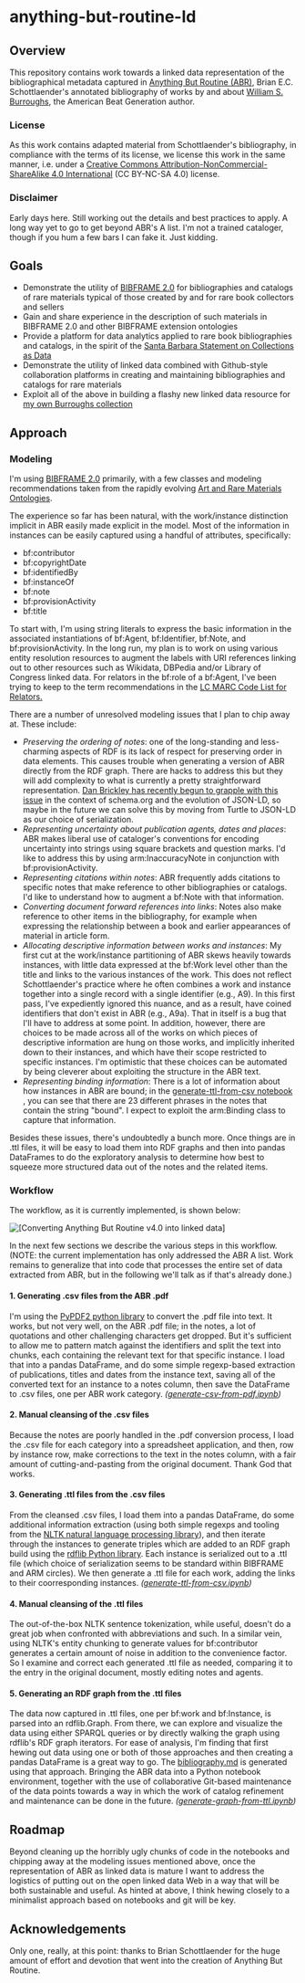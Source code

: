 # anything-but-routine-ld

## Overview

This repository contains work towards a linked data representation of
the bibliographical metadata captured in [Anything But Routine (ABR)](http://escholarship.org/uc/item/0xj4d6bm),
Brian E.C. Schottlaender's annotated bibliography of works by and about [William S. Burroughs](https://en.wikipedia.org/wiki/William_S._Burroughs), the American Beat Generation
author.

### License

As this work contains adapted material from Schottlaender's
bibliography, in compliance with the terms of its license, we license
this work in the same manner, i.e. under a [Creative Commons
Attribution-NonCommercial-ShareAlike 4.0
International](https://creativecommons.org/licenses/by-nc-sa/4.0/legalcode)
(CC BY-NC-SA 4.0) license.

### Disclaimer

Early days here. Still working out the details and best practices to apply. A long way yet to go to get beyond ABR's A list. I'm not a trained cataloger, though if you hum a few bars I can fake it. Just kidding.

## Goals

- Demonstrate the utility of [BIBFRAME 2.0](http://www.loc.gov/bibframe/docs/index.html) for bibliographies and catalogs of rare materials typical of those created by and for rare book collectors and sellers
- Gain and share experience in the description of such materials in BIBFRAME 2.0 and other BIBFRAME extension ontologies
- Provide a platform for data analytics applied to rare book bibliographies and catalogs, in the spirit of the [Santa Barbara Statement on Collections as Data](https://collectionsasdata.github.io/statement/)
- Demonstrate the utility of linked data combined with Github-style collaboration platforms in creating and maintaining bibliographies and catalogs for rare materials
- Exploit all of the above in building a flashy new linked data resource for [my own Burroughs collection](http://bradleypallen.org/wsb-catalog)

## Approach

### Modeling

I'm using [BIBFRAME 2.0](http://www.loc.gov/bibframe/docs/index.html) primarily, with a few classes and modeling recommendations taken from the rapidly evolving [Art and Rare Materials Ontologies](https://github.com/LD4P/arm).

The experience so far has been natural, with the work/instance distinction implicit in ABR easily made explicit in the model. Most of the information in instances can be easily captured using a handful of attributes, specifically:

- bf:contributor
- bf:copyrightDate
- bf:identifiedBy
- bf:instanceOf
- bf:note
- bf:provisionActivity
- bf:title

To start with, I'm using string literals to express the basic information in the associated instantiations of bf:Agent, bf:Identifier, bf:Note, and bf:provisionActivity. In the long run, my plan is to work on using various entity resolution resources to augment the labels with URI references linking out to other resources such as Wikidata, DBPedia and/or Library of Congress linked data. For relators in the bf:role of a bf:Agent, I've been trying to keep to the term recommendations in the [LC MARC Code List for Relators.](http://www.loc.gov/marc/relators/relaterm.html)

There are a number of unresolved modeling issues that I plan to chip away at. These include:

- _Preserving the ordering of notes_: one of the long-standing and less-charming aspects of RDF is its lack of respect for preserving order in data elements. This causes trouble when generating a version of ABR directly from the RDF graph. There are hacks to address this but they will add complexity to what is currently a pretty straightforward representation. [Dan Brickley has recently begun to grapple with this issue](https://github.com/schemaorg/schemaorg/issues/1910) in the context of schema.org and the evolution of JSON-LD, so maybe in the future we can solve this by moving from Turtle to JSON-LD as our choice of serialization.
- _Representing uncertainty about publication agents, dates and places_: ABR makes liberal use of cataloger's conventions for encoding uncertainty into strings using square brackets and question marks. I'd like to address this by using arm:InaccuracyNote in conjunction with bf:provisionActivity.
- _Representing citations within notes_: ABR frequently adds citations to specific notes that make reference to other bibliographies or catalogs. I'd like to understand how to augment a bf:Note with that information.
- _Converting document forward references into links_: Notes also make reference to other items in the bibliography, for example when expressing the relationship between a book and earlier appearances of material in article form.
- _Allocating descriptive information between works and instances_: My first cut at the work/instance partitioning of ABR skews heavily towards instances, with little data expressed at the bf:Work level other than the title and links to the various instances of the work. This does not reflect Schottlaender's practice where he often combines a work and instance together into a single record with a single identifier (e.g., A9). In this first pass, I've expediently ignored this nuance, and as a result, have coined identifiers that don't exist in ABR (e.g., A9a). That in itself is a bug that I'll have to address at some point. In addition, however, there are choices to be made across all of the works on which pieces of descriptive information are hung on those works, and implicitly inherited down to their instances, and which have their scope restricted to specific instances. I'm optimistic that these choices can be automated by being cleverer about exploiting the structure in the ABR text.
- _Representing binding information_: There is a lot of information about how instances in ABR are bound; in the [generate-ttl-from-csv notebook](https://github.com/bradleypallen/anything-but-routine-ld/blob/master/generate-ttl-from-csv.ipynb) , you can see that there are 23 different phrases in the notes that contain the string "bound". I expect to exploit the arm:Binding class to capture that information.

Besides these issues, there's undoubtedly a bunch more. Once things are in .ttl files, it will be easy to load them into RDF graphs and then into pandas DataFrames to do the exploratory analysis to determine how best to squeeze more structured data out of the notes and the related items.

### Workflow

The workflow, as it is currently implemented, is shown below:

![[Converting Anything But Routine v4.0 into linked data]](workflow.png)

In the next few sections we describe the various steps in this workflow. (NOTE: the current implementation has only addressed the ABR A list. Work remains to generalize that into code that processes the entire set of data extracted from ABR, but in the following we'll talk as if that's already done.)

#### 1. Generating .csv files from the ABR .pdf

I'm using the [PyPDF2 python library](http://mstamy2.github.io/PyPDF2/) to convert the .pdf file into text. It works, but not very well, on the ABR .pdf file; in the notes, a lot of quotations and other challenging characters get dropped. But it's sufficient to allow me to pattern match against the identifiers and split the text into chunks, each containing the relevant text for that specific instance. I load that into a pandas DataFrame, and do some simple regexp-based extraction of publications, titles and dates from the instance text, saving all of the converted text for an instance to a notes column, then save the DataFrame to .csv files, one per ABR work category. _([generate-csv-from-pdf.ipynb](https://github.com/bradleypallen/anything-but-routine-ld/blob/master/generate-csv-from-pdf.ipynb))_


#### 2. Manual cleansing of the .csv files

Because the notes are poorly handled in the .pdf conversion process, I load the .csv file for each category into a spreadsheet application, and then, row by instance row, make corrections to the text in the notes column, with a fair amount of cutting-and-pasting from the original document. Thank God that works.

#### 3. Generating .ttl files from the .csv files

From the cleansed .csv files, I load them into a pandas DataFrame, do some additional information extraction (using both simple regexps and tooling from the [NLTK natural language processing library](http://www.nltk.org/index.html)), and then iterate through the instances to generate triples which are added to an RDF graph build using the [rdflib Python library](http://rdflib.readthedocs.io/en/stable/). Each instance is serialized out to a .ttl file (which choice of serialization seems to be standard within BIBFRAME and ARM circles). We then generate a .ttl file for each work, adding the links to their coorresponding instances.
_([generate-ttl-from-csv.ipynb](https://github.com/bradleypallen/anything-but-routine-ld/blob/master/generate-ttl-from-csv.ipynb))_

#### 4. Manual cleansing of the .ttl files

The out-of-the-box NLTK sentence tokenization, while useful, doesn't do a great job when confronted with abbreviations and such. In a similar vein, using NLTK's entity chunking to generate values for bf:contributor generates a certain amount of noise in addition to the convenience factor. So I examine and correct each generated .ttl file as needed, comparing it to the entry in the original document, mostly editing notes and agents.

#### 5. Generating an RDF graph from the .ttl files

The data now captured in .ttl files, one per bf:work and bf:Instance, is parsed into an rdflib.Graph. From there, we can explore and visualize the data using either SPARQL queries or by directly walking the graph using rdflib's RDF graph iterators. For ease of analysis, I'm finding that first hewing out data using one or both of those approaches and then creating a pandas DataFrame is a great way to go. The [bibliography.md](https://github.com/bradleypallen/anything-but-routine-ld/blob/master/bibliography.md) is generated using that approach. Bringing the ABR data into a Python notebook environment, together with the use of collaborative Git-based maintenance of the data points towards a way in which the work of catalog refinement and maintenance can be done in the future. _([generate-graph-from-ttl.ipynb](https://github.com/bradleypallen/anything-but-routine-ld/blob/master/generate-graph-from-ttl.ipynb))_

## Roadmap

Beyond cleaning up the horribly ugly chunks of code in the notebooks and chipping away at the modeling issues mentioned above, once the representation of ABR as linked data is mature I want to address the logistics of putting out on the open linked data Web in a way that will be both sustainable and useful. As hinted at above, I think hewing closely to a minimalist approach based on notebooks and git will be key.

## Acknowledgements

Only one, really, at this point: thanks to Brian Schottlaender for the huge amount of effort and devotion that went into the creation of Anything But Routine.
